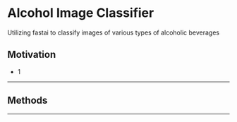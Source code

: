 # Alcohol Image Classifier
Utilizing fastai to classify images of various types of alcoholic beverages

## Motivation
- 1
___

## Methods
___
